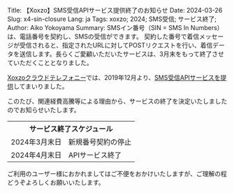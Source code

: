 Title: 【Xoxzo】SMS受信APIサービス提供終了のお知らせ
Date: 2024-03-26
Slug: x4-sin-closure
Lang: ja
Tags: xoxzo; 2024; SMS受信; サービス終了;
Author: Aiko Yokoyama
Summary: SMSイン番号（SIN = SMS In Numbers）は、電話番号を契約し、SMSの受信ができます。 契約した番号で着信メッセージが受信されると、指定されたURLに対してPOSTリクエストを行い、着信データを送信します。長らくご愛顧いただいたサービスは、3月末をもって終了させていただくこととなりました。

 [Xoxzoクラウドテレフォニー](xoxzo.com)では、2019年12月より、[SMS受信APIサービスを提供](https://blog.xoxzo.com/ja/2019/12/25/x4-sin-release/)してまいりました。

このたび、関連経費高騰等による理由から、サービスの終了を決定いたしましたのでお知らせいたします。

<table>
    <tr>
        <th colspan="2">
        サービス終了スケジュール
        </th>
    </tr>
    <tr>
        <td>
        2024年3月末日
        </td>
        <td>
        新規番号契約の停止
        </td>
    </tr>
    <tr>
        <td>
        2024年4月末日
        </td>
        <td>
        APIサービス終了
        </td>
    </tr>
</table>
ご利用のユーザー様におかれましてはご不便をおかけいたしますが、ご理解の程どうぞよろしくお願いいたします。